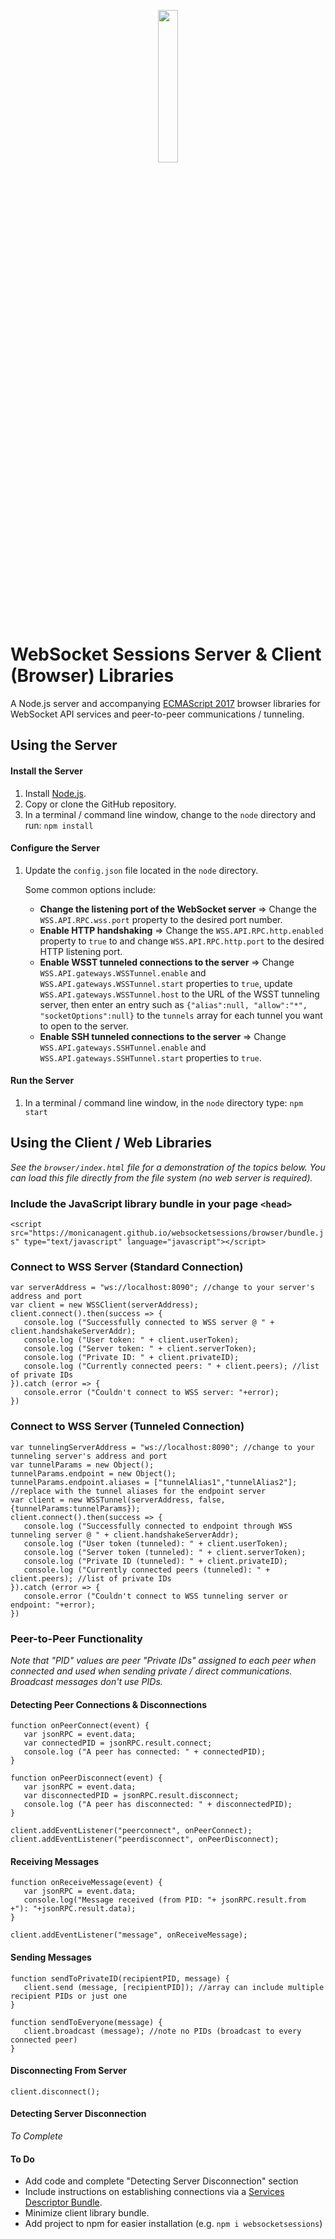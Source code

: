 <p align="center"><img src="https://user-images.githubusercontent.com/9059336/58511806-90a82a80-8169-11e9-9175-7643effc9b00.png" width="25%" height="25%"></p>

# WebSocket Sessions Server & Client (Browser) Libraries

A Node.js server and accompanying [ECMAScript 2017](https://www.ecma-international.org/ecma-262/8.0/) browser libraries for WebSocket API services and peer-to-peer communications / tunneling.

## Using the Server

#### Install the Server

1. Install [Node.js](https://nodejs.org/).
2. Copy or clone the GitHub repository.
2. In a terminal / command line window, change to the `node` directory and run: `npm install`

#### Configure the Server

1. Update the `config.json` file located in the `node` directory.

   Some common options include:

   - **Change the listening port of the WebSocket server** => Change the `WSS.API.RPC.wss.port` property to the desired port number.
   - **Enable HTTP handshaking** => Change the `WSS.API.RPC.http.enabled` property to `true` to  and change `WSS.API.RPC.http.port` to the desired HTTP listening port.
   - **Enable WSST tunneled connections to the server** => Change `WSS.API.gateways.WSSTunnel.enable` and `WSS.API.gateways.WSSTunnel.start` properties to `true`, update `WSS.API.gateways.WSSTunnel.host` to the URL of the WSST tunneling server, then enter an entry such as `{"alias":null, "allow":"*", "socketOptions":null}` to the `tunnels` array for each tunnel you want to open to the server.
   - **Enable SSH tunneled connections to the server** => Change `WSS.API.gateways.SSHTunnel.enable` and `WSS.API.gateways.SSHTunnel.start` properties to `true`.

#### Run the Server

1. In a terminal / command line window, in the `node` directory type: `npm start`


## Using the Client / Web Libraries

_See the `browser/index.html` file for a demonstration of the topics below. You can load this file directly from the file system (no web server is required)._

### Include the JavaScript library bundle in your page `<head>`

`<script src="https://monicanagent.github.io/websocketsessions/browser/bundle.js" type="text/javascript" language="javascript"></script>`

### Connect to WSS Server (Standard Connection)

```
var serverAddress = "ws://localhost:8090"; //change to your server's address and port
var client = new WSSClient(serverAddress);
client.connect().then(success => {
   console.log ("Successfully connected to WSS server @ " + client.handshakeServerAddr);
   console.log ("User token: " + client.userToken);
   console.log ("Server token: " + client.serverToken);
   console.log ("Private ID: " + client.privateID);
   console.log ("Currently connected peers: " + client.peers); //list of private IDs
}).catch (error => {
   console.error ("Couldn't connect to WSS server: "+error);
})
```

### Connect to WSS Server (Tunneled Connection)

```
var tunnelingServerAddress = "ws://localhost:8090"; //change to your tunneling server's address and port
var tunnelParams = new Object();
tunnelParams.endpoint = new Object();
tunnelParams.endpoint.aliases = ["tunnelAlias1","tunnelAlias2"]; //replace with the tunnel aliases for the endpoint server
var client = new WSSTunnel(serverAddress, false, {tunnelParams:tunnelParams});
client.connect().then(success => {
   console.log ("Successfully connected to endpoint through WSS tunneling server @ " + client.handshakeServerAddr);
   console.log ("User token (tunneled): " + client.userToken);
   console.log ("Server token (tunneled): " + client.serverToken);
   console.log ("Private ID (tunneled): " + client.privateID);
   console.log ("Currently connected peers (tunneled): " + client.peers); //list of private IDs
}).catch (error => {
   console.error ("Couldn't connect to WSS tunneling server or endpoint: "+error);
})
```

### Peer-to-Peer Functionality
_Note that "PID" values are peer "Private IDs" assigned to each peer when connected and used when sending private / direct communications. Broadcast messages don't use PIDs._

#### Detecting Peer Connections & Disconnections

```
function onPeerConnect(event) {
   var jsonRPC = event.data;
   var connectedPID = jsonRPC.result.connect;
   console.log ("A peer has connected: " + connectedPID);
}

function onPeerDisconnect(event) {
   var jsonRPC = event.data;
   var disconnectedPID = jsonRPC.result.disconnect;
   console.log ("A peer has disconnected: " + disconnectedPID);
}

client.addEventListener("peerconnect", onPeerConnect);
client.addEventListener("peerdisconnect", onPeerDisconnect);
```
#### Receiving Messages
```
function onReceiveMessage(event) {
   var jsonRPC = event.data;
   console.log("Message received (from PID: "+ jsonRPC.result.from +"): "+jsonRPC.result.data);
}

client.addEventListener("message", onReceiveMessage);

```

#### Sending Messages

```
function sendToPrivateID(recipientPID, message) {
   client.send (message, [recipientPID]); //array can include multiple recipient PIDs or just one
}

function sendToEveryone(message) {
   client.broadcast (message); //note no PIDs (broadcast to every connected peer)
}
```

#### Disconnecting From Server


```
client.disconnect();
```

#### Detecting Server Disconnection


_To Complete_

#### To Do

- Add code and complete "Detecting Server Disconnection" section
- Include instructions on establishing connections via a [Services Descriptor Bundle](https://github.com/monicanagent/sdb).
- Minimize client library bundle.
- Add project to npm for easier installation (e.g. `npm i websocketsessions`)
